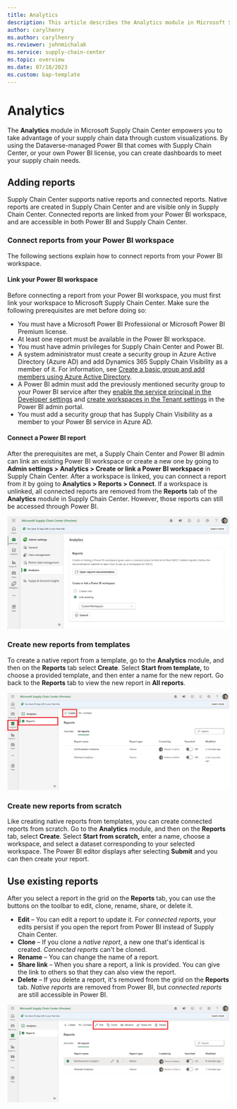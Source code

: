 ```yaml
---
title: Analytics
description: This article describes the Analytics module in Microsoft Supply Chain Center.
author: carylhenry
ms.author: carylhenry
ms.reviewer: johnmichalak
ms.service: supply-chain-center
ms.topic: overview
ms.date: 07/18/2023
ms.custom: bap-template
---
```


# Analytics

The **Analytics** module in Microsoft Supply Chain Center empowers you to take advantage of your supply chain data through custom visualizations. By using the Dataverse-managed Power BI that comes with Supply Chain Center, or your own Power BI license, you can create dashboards to meet your supply chain needs.

## Adding reports

Supply Chain Center supports native reports and connected reports. Native reports are created in Supply Chain Center and are visible only in Supply Chain Center. Connected reports are linked from your Power BI workspace, and are accessible in both Power BI and Supply Chain Center.

### Connect reports from your Power BI workspace
The following sections explain how to connect reports from your Power BI workspace.

#### Link your Power BI workspace
Before connecting a report from your Power BI workspace, you must first link your workspace to Microsoft Supply Chain Center. Make sure the following prerequisites are met before doing so:

- You must have a Microsoft Power BI Professional or Microsoft Power BI Premium license.
- At least one report must be available in the Power BI workspace.
- You must have admin privileges for Supply Chain Center and Power BI.
- A system administrator must create a security group in Azure Active Directory (Azure AD) and add Dynamics 365 Supply Chain Visibility as a member of it. For information, see [Create a basic group and add members using Azure Active Directory](/azure/active-directory/fundamentals/how-to-manage-groups).
- A Power BI admin must add the previously mentioned security group to your Power BI service after they [enable the service principal in the Developer settings](/power-bi/enterprise/service-premium-service-principal#enable-service-principals.md) and [create workspaces in the Tenant settings](/power-bi/admin/service-admin-portal-workspace#create-the-new-workspaces.md) in the Power BI admin portal.
- You must add a security group that has Supply Chain Visibility as a member to your Power BI service in Azure AD.

#### Connect a Power BI report

After the prerequisites are met, a Supply Chain Center and Power BI admin can link an existing Power BI workspace or create a new one by going to **Admin settings \> Analytics \> Create or link a Power BI workspace** in Supply Chain Center. After a workspace is linked, you can connect a report from it by going to **Analytics \> Reports \> Connect**. If a workspace is unlinked, all connected reports are removed from the **Reports** tab of the **Analytics** module in Supply Chain Center. However, those reports can still be accessed through Power BI.

![Connecting a report from the Admin settings.](media/Connect_report.png)


### Create new reports from templates
To create a native report from a template, go to the **Analytics** module, and then on the **Reports** tab select **Create**. Select **Start from template,** to choose a provided template, and then enter a name for the new report. Go back to the **Reports** tab to view the new report in **All reports**.

![Creating a new report on the Reports tab of the Analytics module.](media/Create_report.png)

### Create new reports from scratch

Like creating native reports from templates, you can create connected reports from scratch. Go to the **Analytics** module, and then on the **Reports** tab, select **Create**. Select **Start from scratch,** enter a name, choose a workspace, and select a dataset corresponding to your selected workspace. The Power BI editor displays after selecting **Submit** and you can then create your report.

## Use existing reports

After you select a report in the grid on the **Reports** tab, you can use the buttons on the toolbar to edit, clone, rename, share, or delete it.

- **Edit** – You can edit a report to update it. For *connected reports*, your edits persist if you open the report from Power BI instead of Supply Chain Center.
- **Clone** – If you clone a *native report*, a new one that's identical is created. *Connected reports* can't be cloned.
- **Rename** – You can change the name of a report.
- **Share link** – When you share a report, a link is provided. You can give the link to others so that they can also view the report.
- **Delete** – If you delete a report, it's removed from the grid on the **Reports** tab. *Native reports* are removed from Power BI, but *connected reports* are still accessible in Power BI.

![Buttons for using a selected report on the Reports tab of the Analytics module.](media/use-reports.png)

